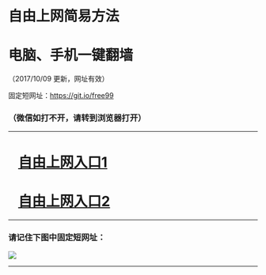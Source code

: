 ﻿# 自由上网简易方法

# 电脑、手机一键翻墙

（2017/10/09 更新，网址有效）

固定短网址：https://git.io/free99

### （微信如打不开，请转到浏览器打开）


***





# &nbsp;&nbsp; <a href="http://ft3002919631.fwq-tz-1001.info/fwqtz01.html?t=10090013161 " target="_blank">自由上网入口1</a>
# &nbsp;&nbsp; <a href="http://ft1943811913.fwq-tz-1002.info/fwqtz02.html?t=100900122153 " target="_blank">自由上网入口2</a>
***

### 请记住下图中固定短网址：

<img src="https://s3-us-west-2.amazonaws.com/fwq-1001/yjfq-20170905okok.png" /> 


***

